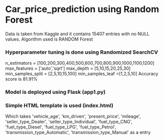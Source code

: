 # Car_price_prediction using Random Forest
Data is taken from Kaggle and it contains 15407 entries with no NULL values.
Algorithm used is RANDOM Forest
### Hyperparameter tuning is done using Randomized SearchCV
n_estimators = [100,200,300,400,500,600,700,800,900,1000,1100,1200]
max_features = ['auto','sqrt']
max_depth = [5,10,15,20,25,30]
min_samples_split = [2,5,10,15,100]
min_samples_leaf =[1,2,5,10]
Accuracy score is 81.91% 
### Model is deployed using Flask (app1.py)
### Simple HTML template is used (index.html)
Which takes 'vehicle_age', 'km_driven', 'present_price', 'mileage',
       'seller_type_Dealer', 'seller_type_Individual', 'fuel_type_CNG',
       'fuel_type_Diesel', 'fuel_type_LPG', 'fuel_type_Petrol',
       'transmission_type_Automatic', 'transmission_type_Manual' as a entry
